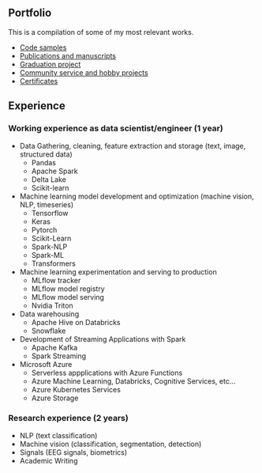 ## Portfolio

This is a compilation of some of my most relevant works. 

- [Code samples](https://github.com/hector6298/my-work-portfolio/tree/gh-pages/portfolio/code%20samples)
- [Publications and manuscripts](https://github.com/hector6298/my-work-portfolio/tree/gh-pages/portfolio/Manuscripts)
- [Graduation project](https://github.com/hector6298/my-work-portfolio/tree/gh-pages/portfolio/Graduation%20Project)
- [Community service and hobby projects](https://github.com/hector6298/my-work-portfolio/tree/gh-pages/portfolio/Projects)
- [Certificates](https://github.com/hector6298/my-work-portfolio/tree/gh-pages/portfolio/certificates)

## Experience 

### Working experience as data scientist/engineer (1 year)
- Data Gathering, cleaning, feature extraction and storage (text, image, structured data)
    - Pandas
    - Apache Spark
    - Delta Lake
    - Scikit-learn
- Machine learning model development and optimization (machine vision, NLP, timeseries)
    - Tensorflow
    - Keras
    - Pytorch
    - Scikit-Learn
    - Spark-NLP
    - Spark-ML
    - Transformers
- Machine learning experimentation and serving to production
    - MLflow tracker
    - MLflow model registry
    - MLflow model serving
    - Nvidia Triton
- Data warehousing 
    - Apache Hive on Databricks
    - Snowflake
- Development of Streaming Applications with Spark
    - Apache Kafka
    - Spark Streaming
- Microsoft Azure
    - Serverless appplications with Azure Functions
    - Azure Machine Learning, Databricks, Cognitive Services, etc...
    - Azure Kubernetes Services
    - Azure Storage

### Research experience (2 years)
- NLP (text classification)
- Machine vision (classification, segmentation, detection)
- Signals (EEG signals, biometrics)
- Academic Writing

